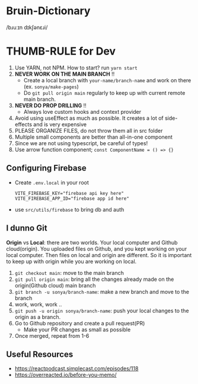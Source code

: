 # Bruin-Dictionary

/bɹuːɪn dɪkʃənɛɹi/

# THUMB-RULE for Dev

1. Use YARN, not NPM. How to start? run `yarn start`
2. **NEVER WORK ON THE MAIN BRANCH** !!
   - Create a local branch with `your-name/branch-name` and work on there (ex. `sonya/make-pages`)
   - Do `git pull origin main` regularly to keep up with current remote main branch.
3. **NEVER DO PROP DRILLING** !!
   - Always love custom hooks and context provider
4. Avoid using useEffect as much as possible. It creates a lot of side-effects and is very expensive
5. PLEASE ORGANIZE FILES, do not throw them all in src folder
6. Multiple small components are better than all-in-one component
7. Since we are not using typescript, be careful of types!
8. Use arrow function component; `const ComponentName = () => {}`

## Configuring Firebase

- Create `.env.local` in your root

  ```
  VITE_FIREBASE_KEY="firebase api key here"
  VITE_FIREBASE_APP_ID="firebase app id here"
  ```

- use `src/utils/firebase` to bring db and auth

## I dunno Git

**Origin** vs **Local**: there are two worlds. Your local computer and Github cloud(origin). You uploaded files on Github, and you kept working on your local computer. Then files on local and origin are different. So it is important to keep up with origin while you are working on local.

1. `git checkout main`: move to the main branch
2. `git pull origin main`: bring all the changes already made on the origin(Github cloud) main branch
3. `git branch -u sonya/branch-name`: make a new branch and move to the branch
4. work, work, work ..
5. `git push -u origin sonya/branch-name`: push your local changes to the origin as a branch.
6. Go to Github repository and create a pull request(PR)
   - Make your PR changes as small as possible
7. Once merged, repeat from 1-6

## Useful Resources

- https://reactpodcast.simplecast.com/episodes/118
- https://overreacted.io/before-you-memo/
